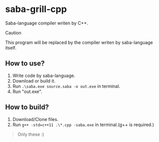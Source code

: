 # saba-grill-cpp
Saba-language compiler writen by C++.
> [!CAUTION]
> This program will be replaced by the compiler writen by saba-language itself.
## How to use?
1. Write code by saba-language.
2. Download or build it.
3. Run ```.\saba.exe source.saba -o out.exe``` in terminal.
4. Run "out.exe".
## How to build?
1. Download/Clone files.
2. Run ```g++ -std=c++11 .\*.cpp -saba.exe``` in terminal.(g++ is required.)
> Only these :)
